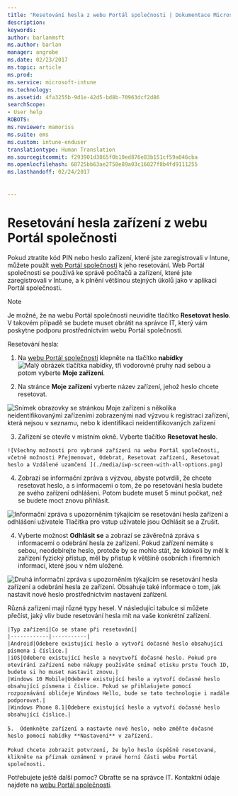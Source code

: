 ```yaml
---
title: "Resetování hesla z webu Portál společnosti | Dokumentace Microsoftu"
description: 
keywords: 
author: barlanmsft
ms.author: barlan
manager: angrobe
ms.date: 02/23/2017
ms.topic: article
ms.prod: 
ms.service: microsoft-intune
ms.technology: 
ms.assetid: 4fa3255b-9d1e-42d5-bd8b-70963dcf2d86
searchScope:
- User help
ROBOTS: 
ms.reviewer: mamoriss
ms.suite: ems
ms.custom: intune-enduser
translationtype: Human Translation
ms.sourcegitcommit: f293901d3865f0b10ed876e83b151cf59a046cba
ms.openlocfilehash: 68725bb63ae2750e89a03c16027f8b4fd9111255
ms.lasthandoff: 02/24/2017


---
```


# <a name="how-to-reset-your-device-passcode-from-the-company-portal-website"></a>Resetování hesla zařízení z webu Portál společnosti

Pokud ztratíte kód PIN nebo heslo zařízení, které jste zaregistrovali v Intune, můžete použít [web Portál společnosti](http://portal.manage.microsoft.com) k jeho resetování. Web Portál společnosti se používá ke správě počítačů a zařízení, které jste zaregistrovali v Intune, a k plnění většinou stejných úkolů jako v aplikaci Portál společnosti.

> [!NOTE]
> Je možné, že na webu Portál společnosti neuvidíte tlačítko **Resetovat heslo**. V takovém případě se budete muset obrátit na správce IT, který vám poskytne podporu prostřednictvím webu Portál společnosti.

Resetování hesla:

1.    Na [webu Portál společnosti](http://portal.manage.microsoft.com) klepněte na tlačítko __nabídky__ ![Malý obrázek tlačítka nabídky, tři vodorovné pruhy nad sebou](/Intune/whats-new/media/CP_hamburger_menu.png) a potom vyberte __Moje zařízení__.

2. Na stránce __Moje zařízení__ vyberte název zařízení, jehož heslo chcete resetovat.

  ![Snímek obrazovky se stránkou Moje zařízení s několika neidentifikovanými zařízeními zobrazenými nad výzvou k registraci zařízení, která nejsou v seznamu, nebo k identifikaci neidentifikovaných zařízení](./media/macOS_enroll_002_tap_here_banner.png)

3.    Zařízení se otevře v místním okně. Vyberte tlačítko **Resetovat heslo**.

    ![Všechny možnosti pro vybrané zařízení na webu Portál společnosti, včetně možnosti Přejmenovat, Odebrat, Resetovat zařízení, Resetovat heslo a Vzdálené uzamčení ](./media/iwp-screen-with-all-options.png)

4.  Zobrazí se informační zpráva s výzvou, abyste potvrdili, že chcete resetovat heslo, a s informacemi o tom, že po resetování hesla budete ze svého zařízení odhlášeni. Potom budete muset 5 minut počkat, než se budete moct znovu přihlásit.

  ![Informační zpráva s upozorněním týkajícím se resetování hesla zařízení a odhlášení uživatele Tlačítka pro vstup uživatele jsou Odhlásit se a Zrušit.](./media/iwp-reset-passcode-popup.png)

4.  Vyberte možnost **Odhlásit se** a zobrazí se závěrečná zpráva s informacemi o odebrání hesla ze zařízení. Pokud zařízení nemáte s sebou, neodebírejte heslo, protože by se mohlo stát, že kdokoli by měl k zařízení fyzický přístup, měl by přístup k většině osobních i firemních informací, které jsou v něm uložené.

  ![Druhá informační zpráva s upozorněním týkajícím se resetování hesla zařízení a odebrání hesla ze zařízení. Obsahuje také informace o tom, jak nastavit nové heslo prostřednictvím nastavení zařízení.](./media/iwp-reset-passcode-2nd-popup.png)


Různá zařízení mají různé typy hesel. V následující tabulce si můžete přečíst, jaký vliv bude resetování hesla mít na vaše konkrétní zařízení. 

    |Typ zařízení|Co se stane při resetování|
    |------------|-----------|
    |Android|Odebere existující heslo a vytvoří dočasné heslo obsahující písmena i číslice.|
    |iOS|Odebere existující heslo a nevytvoří dočasné heslo. Pokud pro otevírání zařízení nebo nákupy používáte snímač otisku prstu Touch ID, budete si ho muset nastavit znovu.|
    |Windows 10 Mobile|Odebere existující heslo a vytvoří dočasné heslo obsahující písmena i číslice. Pokud se přihlašujete pomocí rozpoznávání obličeje Windows Hello, bude se tato technologie i nadále podporovat.|
    |Windows Phone 8.1|Odebere existující heslo a vytvoří dočasné heslo obsahující číslice.|

    5.  Odemkněte zařízení a nastavte nové heslo, nebo změňte dočasné heslo pomocí nabídky **Nastavení** v zařízení.

    Pokud chcete zobrazit potvrzení, že bylo heslo úspěšně resetované, klikněte na příznak oznámení v pravé horní části webu Portál společnosti.

Potřebujete ještě další pomoc? Obraťte se na správce IT. Kontaktní údaje najdete na [webu Portál společnosti](http://portal.manage.microsoft.com).


